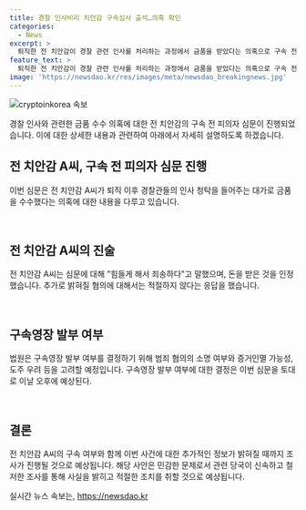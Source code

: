 ```yaml
---
title: 경찰 인사비리 치안감 구속심사 출석…의혹 확인
categories:
  - News
excerpt: >
  퇴직한 전 치안감이 경찰 관련 인사를 처리하는 과정에서 금품을 받았다는 의혹으로 구속 전 피의자 심문을 받았다. 혐의를 직접 인정하며 힘들게 해서 죄송하다고 말했으며, 추가 혐의에 관해선 적절하지 않다는 입장을 밝혔다. 대구지법은 증거 인멸 가능성과 도주 우려 등을 고려해 구속 여부를 결정할 예정이다. 인물 중심의 스캔들과 범죄 혐의로 사람들의 이목을 사로잡는 요약문이다.
feature_text: >
  퇴직한 전 치안감이 경찰 관련 인사를 처리하는 과정에서 금품을 받았다는 의혹으로 구속 전 피의자 심문을 받았다. 혐의를 직접 인정하며 힘들게 해서 죄송하다고 말했으며, 추가 혐의에 관해선 적절하지 않다는 입장을 밝혔다. 대구지법은 증거 인멸 가능성과 도주 우려 등을 고려해 구속 여부를 결정할 예정이다. 인물 중심의 스캔들과 범죄 혐의로 사람들의 이목을 사로잡는 요약문이다.
image: 'https://newsdao.kr/res/images/meta/newsdao_breakingnews.jpg'
---
```


<p><img src="https://newsdao.kr/res/images/meta/newsdao_breakingnews.jpg" alt="cryptoinkorea 속보" /></p>

<p>경찰 인사와 관련한 금품 수수 의혹에 대한 전 치안감의 구속 전 피의자 심문이 진행되었습니다. 이에 대한 상세한 내용과 관련하여 아래에서 자세히 설명하도록 하겠습니다.</p>

<h2 data-ke-size="size26">전 치안감 A씨, 구속 전 피의자 심문 진행</h2>

<p>이번 심문은 전 치안감 A씨가 퇴직 이후 경찰관들의 인사 청탁을 들어주는 대가로 금품을 수수했다는 의혹에 대한 내용을 다루고 있습니다.</p>

<p data-ke-size="size16">&nbsp;</p>

<h2 data-ke-size="size26">전 치안감 A씨의 진술</h2>

<p>전 치안감 A씨는 심문에 대해 "힘들게 해서 죄송하다"고 말했으며, 돈을 받은 것을 인정했습니다. 추가로 밝혀질 혐의에 대해서는 적절하지 않다는 응답을 했습니다.</p>

<p data-ke-size="size16">&nbsp;</p>

<h2 data-ke-size="size26">구속영장 발부 여부</h2>

<p>법원은 구속영장 발부 여부를 결정하기 위해 범죄 혐의의 소명 여부와 증거인멸 가능성, 도주 우려 등을 고려할 예정입니다. 구속영장 발부 여부에 대한 결정은 이번 심문을 토대로 이날 오후에 예상된다.</p>

<p data-ke-size="size16">&nbsp;</p>

<h2 data-ke-size="size26">결론</h2>

<p>전 치안감 A씨의 구속 여부와 함께 이번 사건에 대한 추가적인 정보가 밝혀질 때까지 조사가 진행될 것으로 예상됩니다. 해당 사안은 민감한 문제로서 관련 당국이 신속하고 철저한 조사를 통해 사실을 밝히고 적절한 조치를 취할 것으로 예상됩니다.</p>
실시간 뉴스 속보는, <a href="https://newsdao.kr" rel="dofollow">https://newsdao.kr</a>


